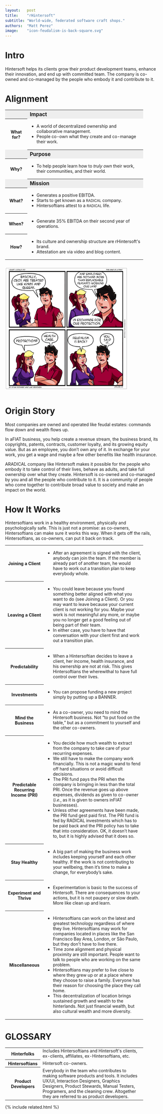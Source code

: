 ```yaml
---
layout:   post
title:    "rHintersoft"
subtitle: "World-wide, federated software craft shops."
authors:  "Matt Perez"
image:    "icon-feudalism-is-back-square.svg"
---
```


<div style="display: none; ">
 <p>World-wide, software craft shhop ensemble.</p>
</div>

<h1>Intro</h1>
 <p>Hintersoft helps its clients grow their product development teams, enhance their innovation, and end up with committed team. The company is co-owned and co-managed by the people who embody it and contribute to it.</p>

<h1>Alignment</h1>
 <div class="_center">
  <table style="width:90%; ">
   <tr style="background-color:#EEE; ">
    <td></td>
    <th style="font-size:larger; text-align:left; ">Impact</th>
   </tr>
   <tr>
    <th>What for?</th>
    <td>
     <ul>
      <li>A world of decentralized ownership and collaborative management.</li>
      <li>People co-own what they create and co-manage their work.</li>
     </ul>
    </td>
   </tr>
   <tr style="background-color:#EEE; text-align:left; ">
    <td></td>
    <th style="font-size:larger; ">Purpose</th>
   </tr>
   <tr>
    <th>Why?</th>
    <td>
     <ul>
      <li>To help people learn how to <em>truly own</em> their work, their communities, and their world.</li>
     </ul>
    </td>
   </tr>
   <tr style="background-color:#EEE; text-align:left; ">
    <td></td>
    <th style="font-size:larger; ">Mission</th>
   </tr>
   <tr>
    <th>What?</th>
    <td>
     <ul>
      <li>Generates a positive EBITDA.</li>
      <li>Starts to get known as a <span style="font-size:smaller; ">RADICAL</span> company.</li>
      <li>Hintersoftians attest to a <span style="font-size:smaller; ">RADICAL</span> life.</li>
     </ul>
    </td>
   </tr>
   <tr>
    <th>When?</th>
    <td>
     <ul>
      <li>Generate 35% EBITDA on their second year of operations.</li>
     </ul>
    </td>
   </tr>
   <tr>
    <th>How?</th>
    <td>
     <ul>
      <li>Its culture and ownership structure are rHintersoft's brand.</li>
      <li>Attestation are via video and blog content.</li>
     </ul>
    </td>
   </tr>
  </table>
 </div>
 <div class="_center">
  <img
   src="/assets/img/pic-feudalism-is-back-square.svg"
   width="80%"
   title="Feudalism is back-square"
   style="margin:10px 0; "
   alt="A vignette of four frames. The young man tells the young woman, 'Basically, CEOs are treated like kings and queens.' He continues, 'And employees are nothing more than replaceable peasants working our land in exchange for protection.' She then asks, 'Protection?' To which answers, 'Healthcare.' She exclaims, 'Feudalism is back!' and he closes with, 'You said it.'">
 </div>

<h1>Origin Story</h1>
 <p>Most companies are owned and operated like feudal estates: commands flow down and wealth flows up.</p>
 <p>In a<span class='_paradigm'>FIAT</span> business, you help create a revenue stream, the business brand, its copyrights, patents, contracts, customer loyalty, and its growing equity value. But as an employee, you don’t own any of it. In exchange for your work, you get a wage and maybe a few other benefits like health insurance.</p>
 <p>A<span class='_paradigm'>RADICAL</span> company like Hintersoft makes it possible for the people who embody it to take control of their lives, behave as adults, and take full ownership over what they create. Hintersoft is co-owned and co-managed by you and all the people who contribute to it. It is a community of people who come together to contribute broad value to society and make an impact on the world.</p>

<h1>How It Works</h1>
 <p>Hintersoftians work in a healthy environment, physically and psychologically safe. This is just not a promise: as co-owners, Hintersoftians can make sure it works this way. When it gets off the rails, Hintersoftians, as co-owners, can put it back on track.</p>
  <div class="_center">
   <table class="_background" style="width:90%; ">
    <tr>
     <th>Joining a Client</th>
     <td>
      <ul>
       <li>After an agreement is signed with the client, anybody can join the team. If the member is already part of another team, he would have to work out a transition plan to keep everybody whole.</li>
      </ul>
     </td>
    </tr>
    <tr>
     <th>Leaving a Client</th>
     <td>
      <ul>
       <li>You could leave because you found something better aligned with what you want to do (see Joining a Client). Or you may want to leave because your current client is not working for you. Maybe your work is not meaningful any more, or maybe you no longer get a good feeling out of being part of their team.</li>
       <li>In either case, you have to have that conversation with your client first and work out a transition plan.</li>
      </ul>
     </td>
    </tr>
    <tr>
     <th>Predictability</th>
     <td>
      <ul>
       <li>When a Hintersoftian decides to leave a client, her income, health insurance, and his ownership are not at risk. This gives Hintersoftians the wherewithal to have full control over their lives.</li>
      </ul>
     </td>
    </tr>
    <tr>
     <th>Investments</th>
     <td>
      <ul>
       <li>You can propose funding a new project simply by putting up a <span class='_paradigm'>BANNER</span>.</li>
      </ul>
     </td>
    </tr>
    <tr>
     <th>Mind the Business</th>
     <td>
      <ul>
       <li>As a co-owner, you need to mind the Hintersoft business. Not “to put food on the table,” but as a commitment to yourself and the other co-owners.</li>
      </ul>
     </td>
    </tr>
    <tr>
     <th>Predictable Recurring Income (PRI)</th>
     <td>
      <ul>
       <li>You decide how much wealth to extract from the company to take care of your recurring expenses.</li>
       <li>We still have to make the company work financially. This is not a magic wand to fend off hard situations or avoid difficult decisions.</li>
       <li>The PRI fund pays the PRI when the company is bringing in less than the total PRI. Once the revenue goes up above expenses, dividends as given to co-owner (<em>i.e.</em>, as it is given to owners in<span class='_paradigm'>FIAT</span> businesses).</li>
       <li>Unless other agreements have been made, the PRI fund gest paid first. The PRI fund is fed by <span class='_paradigm'>RADICAL</span> investments which has to be paid back and the PRI policy has to take that into consideration. OK, it doesn&rsquo;t have to, but it is highly advised that it does so.</li>
      </ul>
     </td>
    </tr>
    <tr>
     <th>Stay Healthy</th>
     <td>
      <ul>
       <li>A big part of making the business work includes keeping yourself and each other healthy. If the work is not contributing to your wellbeing, then it’s time to make a change, for everybody’s sake.</li>
      </ul>
     </td>
    </tr>
    <tr>
     <th>Experiment and Thrive</th>
     <td>
      <ul>
       <li>Experimentation is basic to the success of Hintersoft. There are consequences to your actions, but it is not paupery or slow death. More like clean up and learn.</li>
      </ul>
     </td>
    </tr>
    <tr>
     <th>Miscellaneous</th>
     <td>
      <ul>
       <li>Hintersoftians can work on the latest and greatest technology regardless of where they live. Hintersoftians may work for companies located in places like the San Francisco Bay Area, London, or São Paulo, but they don't have to live there.</li>
       <li>Time zone alignment and physical proximity are still important. People want to talk to people who are working on the same problem.</li>
       <li>Hintersoftians may prefer to live close to where they grew up or at a place where they choose to raise a family. Everyone has their reason for choosing the place they call home.</li>
       <li>This decentralization of location brings sustained growth and wealth to the hinterlands. Not just financial wealth, but also cultural wealth and more diversity.</li>
      </ul>
     </td>
    </tr>
   </table>
  </div>

<h1 class="_section">GLOSSARY</h1>
 <div class="_center">
  <table class="_background" style="width:90%; ">
   <tr>
    <th>Hinterfolks</th>
    <td>Includes Hintersoftians and Hintersoft's clients, ex-clients, affiliates, ex-Hintersoftians, etc.</td>
   </tr>
   <tr>
    <th>Hintersoftians</th>
    <td>Hintersoft co-owners.</td>
   </tr>
   <tr>
    <th>Product Developers</th>
    <td>Everybody in the team who contributes to making software products and tools. It includes UX/UI, Interaction Designers, Graphics Designers, Product Stewards, Manual Testers, Programers, and the cleaning crew. Altogether they are referred to as product developers.</td>
   </tr>
  </table>
 </div>

{% include related.html %}
